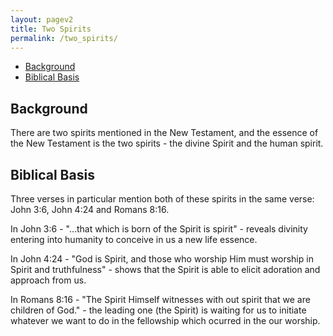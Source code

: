 ```yaml
---
layout: pagev2
title: Two Spirits
permalink: /two_spirits/
---
```

- [Background](#background)
- [Biblical Basis](#biblical-basis)

## Background

There are two spirits mentioned in the New Testament, and the essence of the New Testament is the two spirits - the divine Spirit and the human spirit. 

## Biblical Basis

Three verses in particular mention both of these spirits in the same verse: John 3:6, John 4:24 and Romans 8:16.

In John 3:6 - "...that which is born of the Spirit is spirit" - reveals divinity entering into humanity to conceive in us a new life essence. 

In John 4:24 - "God is Spirit, and those who worship Him must worship in Spirit and truthfulness" - shows that the Spirit is able to elicit adoration and approach from us.

In Romans 8:16 - "The Spirit Himself witnesses with out spirit that we are children of God." - the leading one (the Spirit) is waiting for us to initiate whatever we want to do in the fellowship which ocurred in the our worship.





